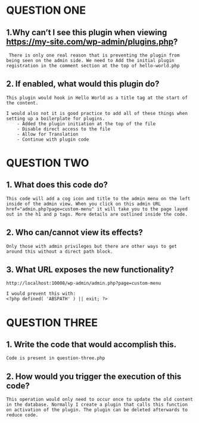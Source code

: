 
# QUESTION ONE

## 1.Why can’t I see this plugin when viewing https://my-site.com/wp-admin/plugins.php?
```
 There is only one real reason that is preventing the plugin from being seen on the admin side. We need to Add the initial plugin registration in the comment section at the top of hello-world.php 
```
## 2. If enabled, what would this plugin do?
```
This plugin would hook in Hello World as a title tag at the start of the content. 

I would also not it is good practice to add all of these things when setting up a boilerplate for plugins. 
    - Added the plugin initiation at the top of the file
    - Disable direct access to the file
    - Allow for Translation
    - Continue with plugin code

```


# QUESTION TWO

## 1. What does this code do? 
```
This code will add a cog icon and title to the admin menu on the left inside of the admin view. When you click on this admin URL href="admin.php?page=custom-menu" it will take you to the page layed out in the h1 and p tags. More details are outlined inside the code.
```
## 2. Who can/cannot view its effects?
```
Only those with admin privileges but there are other ways to get around this without a direct path block. 
```
## 3. What URL exposes the new functionality?
```   
http://localhost:10008/wp-admin/admin.php?page=custom-menu

I would prevent this with:  
<?php defined( 'ABSPATH' ) || exit; ?>
```


# QUESTION THREE

## 1. Write the code that would accomplish this.
```
Code is present in question-three.php
```
## 2. How would you trigger the execution of this code?
```
This operation would only need to occur once to update the old content in the database. Normally I create a plugin that calls this function on activation of the plugin. The plugin can be deleted afterwards to reduce code.
```
